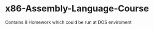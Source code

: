 x86-Assembly-Language-Course
============================

Contains 8 Homework which could be run at DOS enviroment
